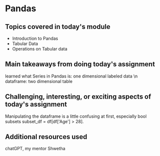 # Pandas

## Topics covered in today's module

* Introduction to Pandas
* Tabular Data
* Operations on Tabular data

## Main takeaways from doing today's assignment
learned what Series in Pandas is: one dimensional labeled data \n
dataframe: two dimensional table 
## Challenging, interesting, or exciting aspects of today's assignment
Manipulating the dataframe is a little confusing at first, especially bool subsets subset_df = df[df['Age'] > 28]. 

## Additional resources used 
chatGPT, my mentor Shwetha
